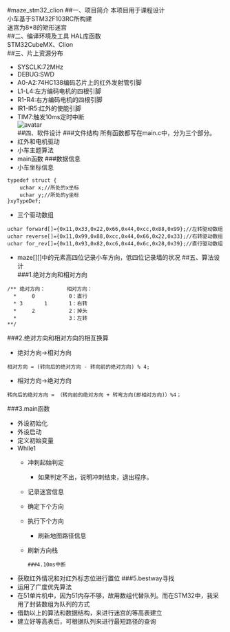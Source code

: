#maze_stm32_clion
##一、项目简介
本项目用于课程设计   
小车基于STM32F103RC所构建  
迷宫为8*8的矩形迷宫    
##二、编译环境及工具
HAL库函数     
STM32CubeMX、Clion  
##三、片上资源分布
+ SYSCLK:72MHz   
+ DEBUG:SWD  
+ A0-A2:74HC138编码芯片上的红外发射管引脚     
+ L1-L4:左方编码电机的四根引脚      
+ R1-R4:右方编码电机的四根引脚      
+ IR1-IR5:红外的使能引脚 
+ TIM7:触发10ms定时中断   
![avatar](F103.png)     
##四、软件设计
###文件结构
所有函数都写在main.c中，分为三个部分。
+ 红外和电机驱动
+ 小车主题算法
+ main函数
###数据信息
+ 小车坐标信息
````
typedef struct {
    uchar x;//所处的x坐标
    uchar y;//所处的y坐标
}xyTypeDef;
````
+ 三个驱动数组
````
uchar forward[]={0x11,0x33,0x22,0x66,0x44,0xcc,0x88,0x99};//左转驱动数组
uchar reverse[]={0x11,0x99,0x88,0xcc,0x44,0x66,0x22,0x33};//右转驱动数组
uchar for_rev[]={0x11,0x93,0x82,0xc6,0x44,0x6c,0x28,0x39};//直行驱动数组
````
+ maze[][]中的元素高四位记录小车方向，低四位记录墙的状况
##五、算法设计    
###1.绝对方向和相对方向      
````
/** 绝对方向：       相对方向：
  *     0           0：直行
  * 3       1       1：右转
  *     2           2：掉头
  *                 3：左转
**/
````
###2.绝对方向和相对方向的相互换算     
+ 绝对方向->相对方向
````
相对方向 = (转向后的绝对方向 - 转向前的绝对方向) % 4;
````
+ 相对方向->绝对方向
````
转向后的绝对方向 = （转向前的绝对方向 + 转弯方向(即相对方向)）%4；
````
###3.main函数     
+ 外设初始化
+ 外设启动
+ 定义初始变量
+ While1
    + 冲刺起始判定
        + 如果判定不出，说明冲刺结束，退出程序。
    + 记录迷宫信息
    + 确定下个方向
    + 执行下个方向
        + 刷新地图路径信息
    + 刷新方向栈
        
          ###4.10ms中断   
+ 获取红外情况和对红外标志位进行置位
###5.bestway寻找      
+ 运用了广度优先算法
+ 在51单片机中，因为51内存不够，故用数组代替队列。而在STM32中，我采用了封装数组为队列的方式
+ 借助以上的算法和数据结构，来进行迷宫的等高表建立
+ 建立好等高表后，可根据队列来进行最短路径的查询
